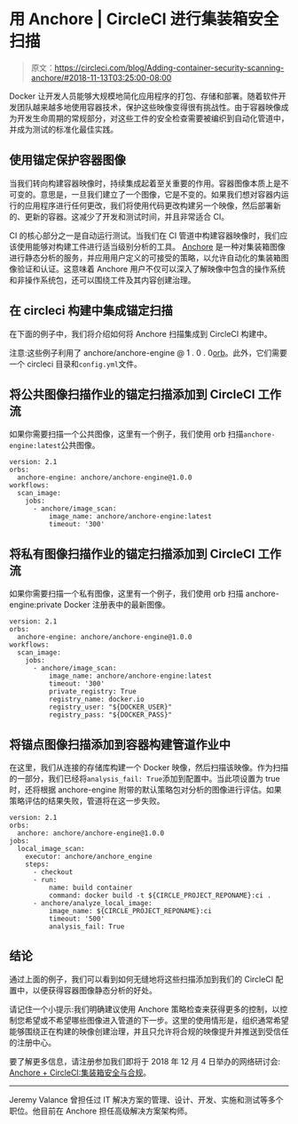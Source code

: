 # 用 Anchore | CircleCI 进行集装箱安全扫描

> 原文：<https://circleci.com/blog/Adding-container-security-scanning-anchore/#2018-11-13T03:25:00-08:00>

Docker 让开发人员能够大规模地简化应用程序的打包、存储和部署。随着软件开发团队越来越多地使用容器技术，保护这些映像变得很有挑战性。由于容器映像成为开发生命周期的常规部分，对这些工件的安全检查需要被编织到自动化管道中，并成为测试的标准化最佳实践。

## 使用锚定保护容器图像

当我们转向构建容器映像时，持续集成起着至关重要的作用。容器图像本质上是不可变的。意思是，一旦我们建立了一个图像，它是不变的。如果我们想对容器内运行的应用程序进行任何更改，我们将使用代码更改构建另一个映像，然后部署新的、更新的容器。这减少了开发和测试时间，并且非常适合 CI。

CI 的核心部分之一是自动运行测试。当我们在 CI 管道中构建容器映像时，我们应该使用能够对构建工件进行适当级别分析的工具。 [Anchore](https://anchore.com/) 是一种对集装箱图像进行静态分析的服务，并应用用户定义的可接受的策略，以允许自动化的集装箱图像验证和认证。这意味着 Anchore 用户不仅可以深入了解映像中包含的操作系统和非操作系统包，还可以围绕工件及其内容创建治理。

## 在 circleci 构建中集成锚定扫描

在下面的例子中，我们将介绍如何将 Anchore 扫描集成到 CircleCI 构建中。

注意:这些例子利用了 anchore/anchore-engine @ 1 . 0 . 0[orb](https://circleci.com/developer/orbs/orb/anchore/anchore-engine)。此外，它们需要一个 circleci 目录和`config.yml`文件。

## 将公共图像扫描作业的锚定扫描添加到 CircleCI 工作流

如果你需要扫描一个公共图像，这里有一个例子，我们使用 orb 扫描`anchore-engine:latest`公共图像。

```
version: 2.1
orbs:
  anchore-engine: anchore/anchore-engine@1.0.0
workflows:
  scan_image:
    jobs:
      - anchore/image_scan:
          image_name: anchore/anchore-engine:latest
          timeout: '300' 
```

## 将私有图像扫描作业的锚定扫描添加到 CircleCI 工作流

如果你需要扫描一个私有图像，这里有一个例子，我们使用 orb 扫描 anchore-engine:private Docker 注册表中的最新图像。

```
version: 2.1
orbs:
  anchore-engine: anchore/anchore-engine@1.0.0
workflows:
  scan_image:
    jobs:
      - anchore/image_scan:
          image_name: anchore/anchore-engine:latest
          timeout: '300'
          private_registry: True
          registry_name: docker.io
          registry_user: "${DOCKER_USER}"
          registry_pass: "${DOCKER_PASS}" 
```

## 将锚点图像扫描添加到容器构建管道作业中

在这里，我们从连接的存储库构建一个 Docker 映像，然后扫描该映像。作为扫描的一部分，我们已经将`analysis_fail: True`添加到配置中。当此项设置为 true 时，还将根据 anchore-engine 附带的默认策略包对分析的图像进行评估。如果策略评估的结果失败，管道将在这一步失败。

```
version: 2.1
orbs:
  anchore: anchore/anchore-engine@1.0.0
jobs:
  local_image_scan:
    executor: anchore/anchore_engine
    steps:
      - checkout
      - run:
          name: build container
          command: docker build -t ${CIRCLE_PROJECT_REPONAME}:ci .
      - anchore/analyze_local_image:
          image_name: ${CIRCLE_PROJECT_REPONAME}:ci
          timeout: '500'
          analysis_fail: True 
```

## 结论

通过上面的例子，我们可以看到如何无缝地将这些扫描添加到我们的 CircleCI 配置中，以便获得容器图像静态分析的好处。

请记住一个小提示:我们明确建议使用 Anchore 策略检查来获得更多的控制，以控制您希望或不希望哪些图像进入管道的下一步。这里的使用情形是，组织通常希望能够围绕正在构建的映像创建治理，并且只允许将合规的映像提升并推送到受信任的注册中心。

要了解更多信息，请注册参加我们即将于 2018 年 12 月 4 日举办的网络研讨会: [Anchore + CircleCI:集装箱安全与合规](https://www2.circleci.com/circleci-anchore-webinar.html)。

* * *

Jeremy Valance 曾担任过 IT 解决方案的管理、设计、开发、实施和测试等多个职位。他目前在 Anchore 担任高级解决方案架构师。